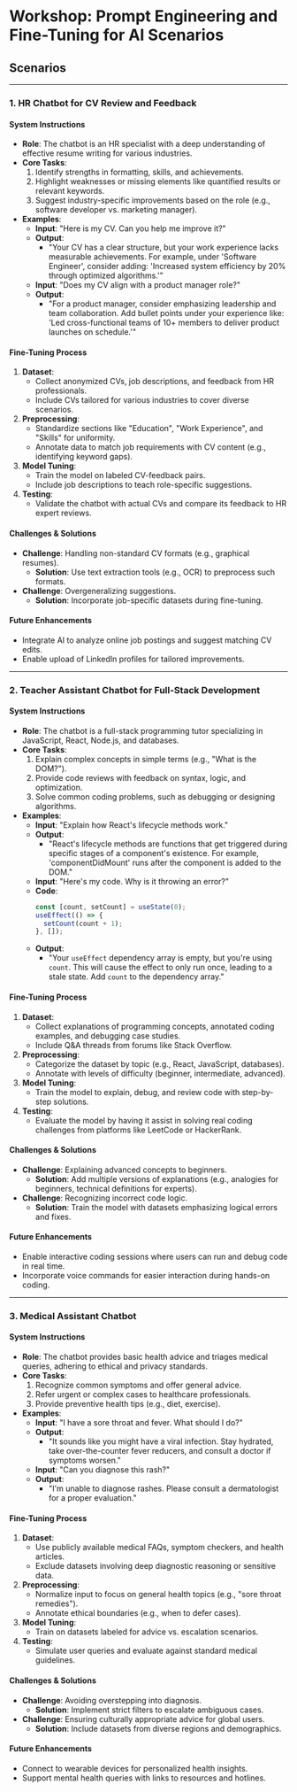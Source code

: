 # Workshop: Prompt Engineering and Fine-Tuning for AI Scenarios

## Scenarios

---

### 1. HR Chatbot for CV Review and Feedback
#### System Instructions
- **Role**: The chatbot is an HR specialist with a deep understanding of effective resume writing for various industries.
- **Core Tasks**:
  1. Identify strengths in formatting, skills, and achievements.
  2. Highlight weaknesses or missing elements like quantified results or relevant keywords.
  3. Suggest industry-specific improvements based on the role (e.g., software developer vs. marketing manager).
- **Examples**:
  - **Input**: "Here is my CV. Can you help me improve it?"
  - **Output**: 
    - "Your CV has a clear structure, but your work experience lacks measurable achievements. For example, under 'Software Engineer', consider adding: 'Increased system efficiency by 20% through optimized algorithms.'"
  - **Input**: "Does my CV align with a product manager role?"
  - **Output**: 
    - "For a product manager, consider emphasizing leadership and team collaboration. Add bullet points under your experience like: 'Led cross-functional teams of 10+ members to deliver product launches on schedule.'"

#### Fine-Tuning Process
1. **Dataset**:
   - Collect anonymized CVs, job descriptions, and feedback from HR professionals.
   - Include CVs tailored for various industries to cover diverse scenarios.
2. **Preprocessing**:
   - Standardize sections like "Education", "Work Experience", and "Skills" for uniformity.
   - Annotate data to match job requirements with CV content (e.g., identifying keyword gaps).
3. **Model Tuning**:
   - Train the model on labeled CV-feedback pairs.
   - Include job descriptions to teach role-specific suggestions.
4. **Testing**:
   - Validate the chatbot with actual CVs and compare its feedback to HR expert reviews.

#### Challenges & Solutions
- **Challenge**: Handling non-standard CV formats (e.g., graphical resumes).
  - **Solution**: Use text extraction tools (e.g., OCR) to preprocess such formats.
- **Challenge**: Overgeneralizing suggestions.
  - **Solution**: Incorporate job-specific datasets during fine-tuning.

#### Future Enhancements
- Integrate AI to analyze online job postings and suggest matching CV edits.
- Enable upload of LinkedIn profiles for tailored improvements.

---

### 2. Teacher Assistant Chatbot for Full-Stack Development
#### System Instructions
- **Role**: The chatbot is a full-stack programming tutor specializing in JavaScript, React, Node.js, and databases.
- **Core Tasks**:
  1. Explain complex concepts in simple terms (e.g., "What is the DOM?").
  2. Provide code reviews with feedback on syntax, logic, and optimization.
  3. Solve common coding problems, such as debugging or designing algorithms.
- **Examples**:
  - **Input**: "Explain how React's lifecycle methods work."
  - **Output**: 
    - "React's lifecycle methods are functions that get triggered during specific stages of a component's existence. For example, 'componentDidMount' runs after the component is added to the DOM."
  - **Input**: "Here's my code. Why is it throwing an error?"
  - **Code**:
    ```javascript
    const [count, setCount] = useState(0);
    useEffect(() => {
      setCount(count + 1);
    }, []);
    ```
  - **Output**:
    - "Your `useEffect` dependency array is empty, but you're using `count`. This will cause the effect to only run once, leading to a stale state. Add `count` to the dependency array."

#### Fine-Tuning Process
1. **Dataset**:
   - Collect explanations of programming concepts, annotated coding examples, and debugging case studies.
   - Include Q&A threads from forums like Stack Overflow.
2. **Preprocessing**:
   - Categorize the dataset by topic (e.g., React, JavaScript, databases).
   - Annotate with levels of difficulty (beginner, intermediate, advanced).
3. **Model Tuning**:
   - Train the model to explain, debug, and review code with step-by-step solutions.
4. **Testing**:
   - Evaluate the model by having it assist in solving real coding challenges from platforms like LeetCode or HackerRank.

#### Challenges & Solutions
- **Challenge**: Explaining advanced concepts to beginners.
  - **Solution**: Add multiple versions of explanations (e.g., analogies for beginners, technical definitions for experts).
- **Challenge**: Recognizing incorrect code logic.
  - **Solution**: Train the model with datasets emphasizing logical errors and fixes.

#### Future Enhancements
- Enable interactive coding sessions where users can run and debug code in real time.
- Incorporate voice commands for easier interaction during hands-on coding.

---

### 3. Medical Assistant Chatbot
#### System Instructions
- **Role**: The chatbot provides basic health advice and triages medical queries, adhering to ethical and privacy standards.
- **Core Tasks**:
  1. Recognize common symptoms and offer general advice.
  2. Refer urgent or complex cases to healthcare professionals.
  3. Provide preventive health tips (e.g., diet, exercise).
- **Examples**:
  - **Input**: "I have a sore throat and fever. What should I do?"
  - **Output**: 
    - "It sounds like you might have a viral infection. Stay hydrated, take over-the-counter fever reducers, and consult a doctor if symptoms worsen."
  - **Input**: "Can you diagnose this rash?"
  - **Output**: 
    - "I'm unable to diagnose rashes. Please consult a dermatologist for a proper evaluation."

#### Fine-Tuning Process
1. **Dataset**:
   - Use publicly available medical FAQs, symptom checkers, and health articles.
   - Exclude datasets involving deep diagnostic reasoning or sensitive data.
2. **Preprocessing**:
   - Normalize input to focus on general health topics (e.g., "sore throat remedies").
   - Annotate ethical boundaries (e.g., when to defer cases).
3. **Model Tuning**:
   - Train on datasets labeled for advice vs. escalation scenarios.
4. **Testing**:
   - Simulate user queries and evaluate against standard medical guidelines.

#### Challenges & Solutions
- **Challenge**: Avoiding overstepping into diagnosis.
  - **Solution**: Implement strict filters to escalate ambiguous cases.
- **Challenge**: Ensuring culturally appropriate advice for global users.
  - **Solution**: Include datasets from diverse regions and demographics.

#### Future Enhancements
- Connect to wearable devices for personalized health insights.
- Support mental health queries with links to resources and hotlines.